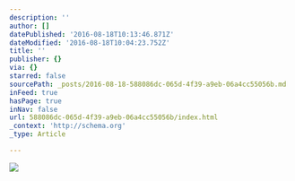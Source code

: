```yaml
---
description: ''
author: []
datePublished: '2016-08-18T10:13:46.871Z'
dateModified: '2016-08-18T10:04:23.752Z'
title: ''
publisher: {}
via: {}
starred: false
sourcePath: _posts/2016-08-18-588086dc-065d-4f39-a9eb-06a4cc55056b.md
inFeed: true
hasPage: true
inNav: false
url: 588086dc-065d-4f39-a9eb-06a4cc55056b/index.html
_context: 'http://schema.org'
_type: Article

---
```

![](https://the-grid-user-content.s3-us-west-2.amazonaws.com/cbd2cc9e-044f-4676-8922-4865ba8c118e.jpg)